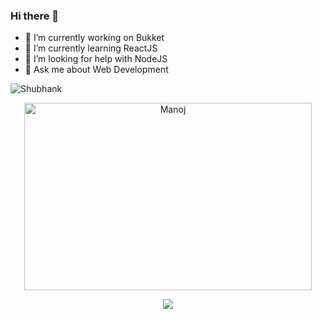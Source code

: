 ### Hi there 👋

- 🔭 I’m currently working on Bukket
- 🌱 I’m currently learning ReactJS
- 🤔 I’m looking for help with NodeJS
- 💬 Ask me about Web Development

<p align="left"> <img src="https://komarev.com/ghpvc/?username=ManojBoganadham&label=Profile%20views&color=0e75b6&style=flat" alt="Shubhank" /> </p>

<p align="center">
  <img width="460" height="300" src="https://github-readme-stats.vercel.app/api?username=ManojBoganadham&show_icons=true&count_private=true" alt="Manoj" ">
</p>

<p align = "center">
  <img src = "https://github-readme-streak-stats.herokuapp.com/?user=ManojBoganadham">
</p>
